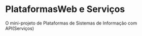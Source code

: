 # PlataformasWeb e Serviços
O mini-projeto de Plataformas de Sistemas de Informação com API(Serviços)
